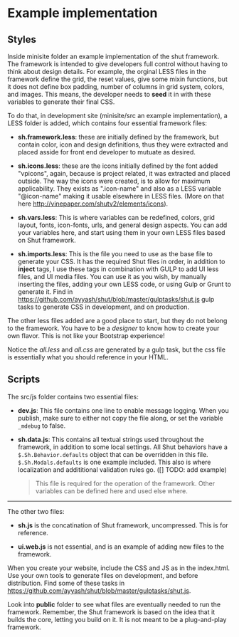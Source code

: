 Example implementation
===

Styles
---

Inside minisite folder an example implementation of the shut framework. The framework is intended to give developers full control without having to think about design details. For example, the orginal LESS files in the framework define the grid, the reset values, give some mixin functions, but it does not define box padding, number of columns in grid system, colors, and images. This means, the developer needs to **seed** it in with these variables to generate their final CSS. 

To do that, in development site (minisite/src an example implementation), a LESS folder is added, which contains four essential framework files:

- **sh.framework.less**: these are initially defined by the framework, but contain color, icon and design definitions, thus they were extracted and placed asside for front end developer to mutuate as desired.

- **sh.icons.less**: these are the icons initially defined by the font added "vpicons", again, because is project related, it was extracted and placed outside. The way the icons were created, is to allow for maximum applicability. They exists as ".icon-name" and also as a LESS variable "@icon-name" making it usable elsewhere in LESS files. (More on that here <http://vinepaper.com/shutv2/elements/icons>).

- **sh.vars.less**: This is where variables can be redefined, colors, grid layout, fonts, icon-fonts, urls, and general design aspects. You can add your variables here, and start using them in your own LESS files based on Shut framework.

- **sh.imports.less**: This is the file you need to use as the base file to generate your CSS. It has the required Shut files in order, in addition to **inject** tags, I use these tags in combination with GULP to add UI less files, and UI media files. You can use it as you wish, by manually inserting the files, adding your own LESS code, or using Gulp or Grunt to generate it. Find in <https://github.com/ayyash/shut/blob/master/gulptasks/shut.js> gulp tasks to generate CSS in development, and on production.

The other less files added are a good place to start, but they do not belong to the framework. You have to be a *designer* to know how to create your own flavor. This is not like your Bootstrap experience! 

Notice the *all.less* and *all.css* are generated by a gulp task, but the css file is essentially what you should reference in your HTML.

Scripts
---

The src/js folder contains two essential files:

- **dev.js**: This file contains one line to enable message logging. When you publish, make sure to either not copy the file along, or set the variable `_mdebug` to false.

- **sh.data.js**: This contains all textual strings used throughout the framework, in addition to some local settings. All Shut behaviors have a `$.Sh.Behavior.defaults` object that can be overridden in this file. `$.Sh.Modals.defaults` is one example included. This also is where localization and addititional validation rules go. ([] TODO: add example)

  > This file is required for the operation of the framework. Other variables can be defined here and used else where. 

***

The other two files:

- **sh.js** is the concatination of Shut framework, uncompressed. This is for reference.

- **ui.web.js** is not essential, and is an example of adding new files to the framework.

When you create your website, include the CSS and JS as in the index.html. Use your own tools to generate files on development, and before distribution. Find some of these tasks in <https://github.com/ayyash/shut/blob/master/gulptasks/shut.js>.

Look into **public** folder to see what files are eventually needed to run the framework. Remember, the Shut framework is based on the idea that it builds the core, letting you build on it. It is not meant to be a plug-and-play framework.